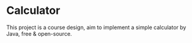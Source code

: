 # Calculator
This project is a course design, aim to implement a simple calculator by Java, free &amp; open-source.
